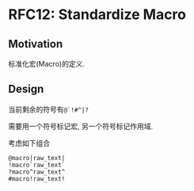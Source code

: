 RFC12: Standardize Macro
========================


## Motivation

标准化宏(Macro)的定义.

## Design

当前剩余的符号有``@`!#^|?``

需要用一个符号标记宏, 另一个符号标记作用域.

考虑如下组合

```text
@macro|raw_text|
!macro`raw_text`
?macro^raw_text^
#macro!raw_text!
```

